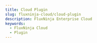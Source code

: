 ```yaml
---
title: Cloud Plugin
slug: fluxninja-cloud/cloud-plugin
description: FluxNinja Enterprise Cloud
keywords:
  - FluxNinja Cloud
  - Plugin
---
```

